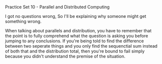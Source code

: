 Practice Set 10 - Parallel and Distributed Computing

I got no questions wrong, So I'll be explaining why someone might get something wrong.

When talking about parallels and distribution, you have to remember that the point is to fully comprehend what the question is asking you before jumping to any conclusions. If you're being told to find the difference between two seperate things and you only find the sequenctial sum instead of both that and the distribution total, then you're bound to fail simply because you didn't understand the premise of the situation.
